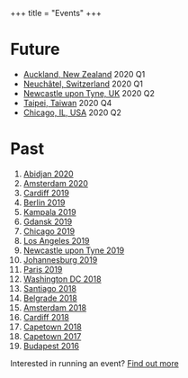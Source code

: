+++
title = "Events"
+++

<!-- Please consider adding your event to  https://github.com/jumpingrivers/meetingsR -->

# Future

* [Auckland, New Zealand](https://auckland2020.satrdays.org/) 2020 Q1
* [Neuchâtel, Switzerland](https://neuchatel2020.satrdays.org/,) 2020 Q1
* [Newcastle upon Tyne, UK](https://newcastle2020.satrdays.org) 2020 Q2
* [Taipei, Taiwan](https://taiwan2020.satrdays.org/) 2020 Q4
* [Chicago, IL, USA](https://chicago2020.satrdays.org/) 2020 Q2

# Past
1. [Abidjan 2020](https://abidjan2020.satrdays.org/)
1. [Amsterdam 2020](https://amsterdam2020.satrdays.org/)
1. [Cardiff 2019](https://cardiff2019.satrdays.org/)
1. [Berlin 2019](https://berlin2019.satrdays.org) 
1. [Kampala 2019](https://kampala2019.satrdays.org) 
1. [Gdansk 2019](https://gdansk2019.satrdays.org/) 
1. [Chicago 2019](https://chicago2019.satrdays.org)
1. [Los Angeles 2019](http://losangeles2019.satrdays.org)
1. [Newcastle upon Tyne 2019](https://newcastle2019.satrdays.org/)
1. [Johannesburg 2019](https://joburg2019.satrdays.org)
1. [Paris 2019](https://paris2019.satrdays.org/)
1. [Washington DC 2018](https://dc2018.satrdays.org)
1. [Santiago 2018](https://santiago2018.satrdays.org)
1. [Belgrade 2018](https://belgrade2018.satrdays.org)
1. [Amsterdam 2018](https://amsterdam2018.satrdays.org)
1. [Cardiff 2018](http://cardiff2018.satrdays.org/)
1. [Capetown 2018](http://capetown2018.satrdays.org/)
1. [Capetown 2017](http://capetown2017.satrdays.org/)
1. [Budapest 2016](http://budapest2016.satrdays.org/)

Interested in running an event? [Find out more](https://knowledgebase.satrdays.org/newevents/)

